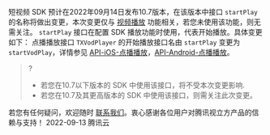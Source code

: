短视频 SDK 预计在2022年09月14日发布10.7版本，在该版本中接口 `startPlay` 的名称将做出变更，本次变更仅与 [视频播放](https://cloud.tencent.com/document/product/584/72736) 功能相关，若您未使用该功能，则无需关注。
`startPlay` 接口在配置 SDK 播放功能时使用，代表开始播放。具体变更如下：
点播播放接口 `TXVodPlayer` 的开始播放接口名由 `startPlay` 变更为 `startVodPlay`，详情参见 [API-iOS-点播播放](https://cloud.tencent.com/document/product/881/67109#.E6.92.AD.E6.94.BE.E5.9F.BA.E7.A1.80.E6.8E.A5.E5.8F.A3)，[API-Android-点播播放](https://cloud.tencent.com/document/product/881/67111#.E6.92.AD.E6.94.BE.E9.85.8D.E7.BD.AE.E6.8E.A5.E5.8F.A3)。
>?
>- 若您在10.7以下版本的 SDK 中使用该接口，将不受本次变更影响.
>- 若您在10.7及其更高版本的 SDK 中使用该接口，则需关注此次变更。

若您有任何疑问，欢迎随时 [联系我们](https://cloud.tencent.com/document/product/1449/56948)。衷心感谢各位用户对腾讯视立方产品的信赖与支持！
2022-09-13
腾讯云

